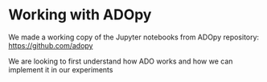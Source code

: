 # Working with ADOpy

We made a working copy of the Jupyter notebooks from ADOpy repository: https://github.com/adopy

We are looking to first understand how ADO works and how we can implement it in our experiments

